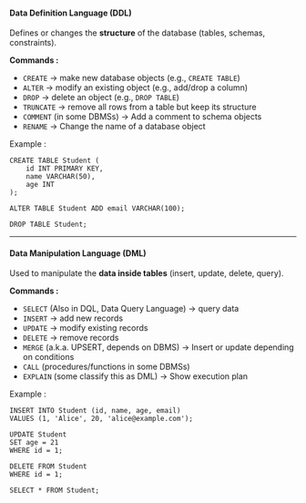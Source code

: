 #### Data Definition Language (DDL)

Defines or changes the **structure** of the database (tables, schemas, constraints).

**Commands :**
- `CREATE` → make new database objects (e.g., `CREATE TABLE`)
- `ALTER` → modify an existing object (e.g., add/drop a column)
- `DROP` → delete an object (e.g., `DROP TABLE`)
- `TRUNCATE` → remove all rows from a table but keep its structure
- `COMMENT` (in some DBMSs) → Add a comment to schema objects
- `RENAME` → Change the name of a database object

Example :
```
CREATE TABLE Student (
    id INT PRIMARY KEY,
    name VARCHAR(50),
    age INT
);

ALTER TABLE Student ADD email VARCHAR(100);

DROP TABLE Student;
```


---
#### Data Manipulation Language (DML)

Used to manipulate the **data inside tables** (insert, update, delete, query).

**Commands :**
- `SELECT` (Also in DQL, Data Query Language) → query data
- `INSERT` → add new records
- `UPDATE` → modify existing records
- `DELETE` → remove records
- `MERGE` (a.k.a. UPSERT, depends on DBMS) → Insert or update depending on conditions
- `CALL` (procedures/functions in some DBMSs)
- `EXPLAIN` (some classify this as DML) → Show execution plan

Example :
```
INSERT INTO Student (id, name, age, email)
VALUES (1, 'Alice', 20, 'alice@example.com');

UPDATE Student
SET age = 21
WHERE id = 1;

DELETE FROM Student
WHERE id = 1;

SELECT * FROM Student;
```
